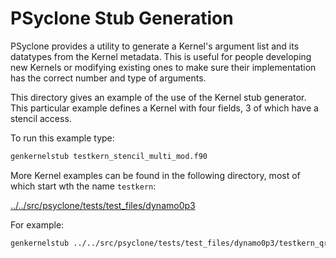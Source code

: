 # PSyclone Stub Generation

PSyclone provides a utility to generate a Kernel's argument list and
its datatypes from the Kernel metadata. This is useful for people
developing new Kernels or modifying existing ones to make sure their
implementation has the correct number and type of arguments.

This directory gives an example of the use of the Kernel stub
generator. This particular example defines a Kernel with four fields,
3 of which have a stencil access.

To run this example type:

```sh
genkernelstub testkern_stencil_multi_mod.f90
```

More Kernel examples can be found in the following directory, most of
which start wth the name `testkern`:

[../../src/psyclone/tests/test_files/dynamo0p3](../../src/psyclone/tests/test_files/dynamo0p3)

For example:

```sh
genkernelstub ../../src/psyclone/tests/test_files/dynamo0p3/testkern_qr.F90
```

